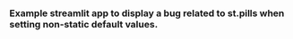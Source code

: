 ### Example streamlit app to display a bug related to st.pills when setting non-static default values.
